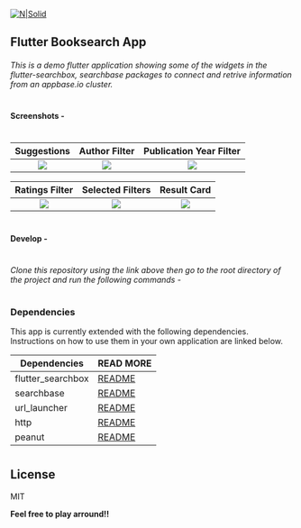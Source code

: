 [![N|Solid](https://dashboard.appbase.io/static/images/appbase.svg)](https://nodesource.com/products/nsolid)

## Flutter Booksearch App
###### This is a demo flutter application showing some of the widgets in the flutter-searchbox, searchbase packages to connect and retrive information from an appbase.io cluster.
#
#
#### Screenshots -
#
#

 Suggestions             |  Author Filter            |  Publication Year Filter
:-------------------------:|:-------------------------:|:-------------------------:
![](https://www.dropbox.com/s/7qp3mcj7wa0h1o6/01.png?raw=1)  |  ![](https://www.dropbox.com/s/emm1to02aw99vub/02.png?raw=1)  |  ![](https://www.dropbox.com/s/z33zwoyuudhapfz/03.png?raw=1)

 Ratings Filter             |  Selected Filters             |  Result Card
:-------------------------:|:-------------------------:|:-------------------------:
![](https://www.dropbox.com/s/6qu9nigcgsmaavk/04.png?raw=1)  |  ![](https://www.dropbox.com/s/q51wx8g473fmfzl/05.png?raw=1)  |  ![](https://www.dropbox.com/s/hgztcb4acx0tc63/06.png?raw=1)

#
#

#### Develop -
#
#
###### Clone this repository using the link above then go to the root directory of the project and run the following commands -
#
#

### Dependencies

This app is currently extended with the following dependencies. Instructions on how to use them in your own application are linked below.

| Dependencies | READ MORE |
| ------ | ------ |
| flutter_searchbox | [README](https://pub.dev/packages/flutter_searchbox) |
| searchbase | [README](https://pub.dev/packages/searchbase) |
| url_launcher | [README](https://pub.dev/packages/url_launcher) |
| http | [README](https://pub.dev/packages/http) |
| peanut | [README](https://pub.dev/packages/peanut) |
#
License
----

MIT


**Feel free to play arround!!**

